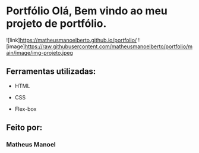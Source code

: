 # Portfólio Olá, Bem vindo ao meu projeto de portfólio.

![link]https://matheusmanoelberto.github.io/portfolio/
![image]https://raw.githubusercontent.com/matheusmanoelberto/portfolio/main/image/img-projeto.jpeg

## Ferramentas utilizadas:

* HTML

* CSS

* Flex-box

## Feito por:

### Matheus Manoel